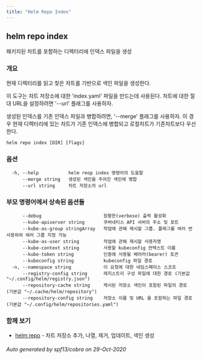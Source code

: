 ```yaml
---
title: "Helm Repo Index"
---
```


## helm repo index

패키지된 차트를 포함하는 디렉터리에 인덱스 파일을 생성

### 개요


현재 디렉터리를 읽고 찾은 차트를 기반으로 색인 파일을 생성한다.

이 도구는 차트 저장소에 대한 'index.yaml' 파일을 만드는데 사용된다.
차트에 대한 절대 URL을 설정하려면 '--url' 플래그를 사용하자.

생성된 인덱스를 기존 인덱스 파일과 병합하려면, '--merge' 플래그를 사용하자.
이 경우 현재 디렉터리에 있는 차트가 기존 인덱스에 병합되고
로컬차트가 기존차트보다 우선한다.


```
helm repo index [DIR] [flags]
```

### 옵션

```
  -h, --help           helm reop index 명령어의 도움말
      --merge string   생성된 색인을 주어진 색인에 병합
      --url string     차트 저장소의 url
```

### 부모 명령어에서 상속된 옵션들

```
      --debug                       장황한(verbose) 출력 활성화
      --kube-apiserver string       쿠버네티스 API 서버의 주소 및 포트
      --kube-as-group stringArray   작업에 관해 제시할 그룹. 플래그를 여러 번 사용하여 여러 그룹 지정 가능
      --kube-as-user string         작업에 관해 제시할 사용자명
      --kube-context string         사용할 kubeconfig 컨텍스트 이름
      --kube-token string           인증에 사용될 베어러(bearer) 토큰
      --kubeconfig string           kubeconfig 파일 경로
  -n, --namespace string            이 요청에 대한 네임스페이스 스코프
      --registry-config string      레지스트리 구성 파일에 대한 경로 (기본값 "~/.config/helm/registry.json")
      --repository-cache string     캐시된 저장소 색인이 포함된 파일의 경로 (기본값 "~/.cache/helm/repository")
      --repository-config string    저장소 이름 및 URL 을 포함하는 파일 경로 (기본값 "~/.config/helm/repositories.yaml")
```

### 함께 보기

* [helm repo](helm_repo.md)	 - 차트 저장소 추가, 나열, 제거, 업데이트, 색인 생성

###### Auto generated by spf13/cobra on 29-Oct-2020
